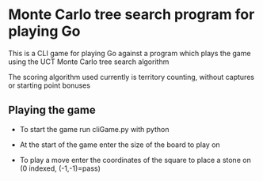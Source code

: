 # Monte Carlo tree search program for playing Go

This is a CLI game for playing Go against a program which plays the game using the UCT Monte Carlo tree search algorithm

The scoring algorithm used currently is territory counting, without captures or starting point bonuses

## Playing the game

- To start the game run cliGame.py with python

- At the start of the game enter the size of the board to play on

- To play a move enter the coordinates of the square to place a stone on (0 indexed, (-1,-1)=pass)
